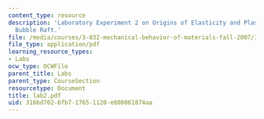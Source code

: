 ```yaml
---
content_type: resource
description: 'Laboratory Experiment 2 on Origins of Elasticity and Plasticity: The
  Bubble Raft.'
file: /media/courses/3-032-mechanical-behavior-of-materials-fall-2007/316bd7026fb717651120e800861874aa_lab2.pdf
file_type: application/pdf
learning_resource_types:
- Labs
ocw_type: OCWFile
parent_title: Labs
parent_type: CourseSection
resourcetype: Document
title: lab2.pdf
uid: 316bd702-6fb7-1765-1120-e800861874aa
---
```

